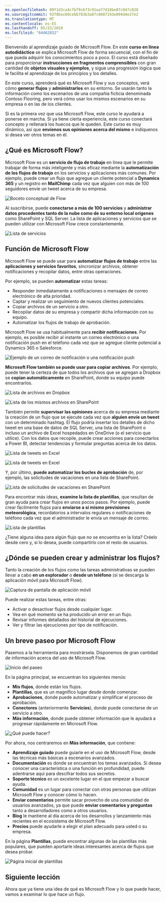 ```yaml
---
ms.openlocfilehash: 09f1d3ca4cfb79cb73c91aa77d18be07c047c028
ms.sourcegitcommit: 93f8bac60cebb783b3a8fc8887193e094d4e27e2
ms.translationtype: MT
ms.contentlocale: es-ES
ms.lasthandoff: 05/25/2019
ms.locfileid: "64462832"
---
```

Bienvenido al aprendizaje guiado de Microsoft Flow. En este **curso en línea autodidáctico** se explica Microsoft Flow de forma secuencial, con el fin de que pueda adquirir los conocimientos poco a poco. El curso está diseñado para proporcionar **instrucciones en fragmentos comprensibles** con gran cantidad de **objetos visuales y ejemplos**, y sigue una progresión lógica que le facilita el aprendizaje de los principios y los detalles.

En este curso, aprenderá qué es Microsoft Flow y sus conceptos, verá cómo **generar flujos** y **administrarlos** en su entorno. Se usarán tanto la información como los escenarios de una compañía ficticia denominada Contoso Flooring, pero verá cómo usar los mismos escenarios en su empresa o en las de los clientes.

Si es la primera vez que usa Microsoft Flow, este curso le ayudará a ponerse en marcha. Si ya tiene cierta experiencia, este curso conectará concepto y rellenará los huecos que le queden. Este curso es muy dinámico, así que **envíenos sus opiniones acerca del mismo** e indíquenos si desea ver otros temas en él.

## <a name="what-is-microsoft-flow"></a>¿Qué es Microsoft Flow?
Microsoft Flow es un **servicio de flujo de trabajo** en línea que le permite trabajar de forma más inteligente y más eficaz mediante la **automatización de los flujos de trabajo** en los servicios y aplicaciones más comunes. Por ejemplo, puede crear un flujo que agregue un cliente potencial a **Dynamics 365** y un registro en **MailChimp** cada vez que alguien con más de 100 seguidores envíe un tweet acerca de su empresa.

![Boceto conceptual de Flow](./media/learning-introduce-flow/conceptual.png)

Al suscribirse, puede **conectarse a más de 100 servicios** y **administrar datos procedentes tanto de la nube como de su entorno local orígenes** como SharePoint y SQL Server. La lista de aplicaciones y servicios que se pueden utilizar con Microsoft Flow crece constantemente.

![Lista de servicios](./media/learning-introduce-flow/services.png)

## <a name="what-can-you-do-with-microsoft-flow"></a>Función de Microsoft Flow
Microsoft Flow se puede usar para **automatizar flujos de trabajo** entre las **aplicaciones y servicios favoritos**, sincronizar archivos, obtener notificaciones y recopilar datos, entre otras operaciones. 

Por ejemplo, se pueden **automatizar** estas tareas:

* Responder inmediatamente a notificaciones o mensajes de correo electrónico de alta prioridad.
* Captar y realizar un seguimiento de nuevos clientes potenciales.
* Copiar archivos de un servicio a otro.
* Recopilar datos de su empresa y compartir dicha información con su equipo.
* Automatizar los flujos de trabajo de aprobación.

Microsoft Flow se usa habitualmente para **recibir notificaciones**. Por ejemplo, es posible recibir al instante un correo electrónico o una notificación push en el teléfono cada vez que se agregue cliente potencial a Dynamics 365 o Salesforce.

![Ejemplo de un correo de notificación o una notificación push](./media/learning-introduce-flow/sales-lead.png)

**Microsoft Flow también se puede usar para copiar archivos**. Por ejemplo, puede tener la certeza de que todos los archivos que se agregan a Dropbox se **copian automáticamente** en SharePoint, donde su equipo puede encontrarlos.

![Lista de archivos en Dropbox](./media/learning-introduce-flow/dropbox-files.png) 

![Lista de los mismos archivos en SharePoint](./media/learning-introduce-flow/sharepoint-files.png) 

También permite **supervisar las opiniones** acerca de su empresa mediante la creación de un flujo que se ejecute cada vez que **alguien envíe un tweet** con un determinado hashtag. El flujo podría insertar los detalles de dicho tweet en una base de datos de SQL Server, una lista de SharePoint o incluso un archivo de Excel hospedados en OneDrive (o el servicio que utilice). Con los datos que recopile, puede crear acciones para conectarlos a Power BI, detectar tendencias y formular preguntas acerca de los datos.

![Lista de tweets en Excel](./media/learning-introduce-flow/tweets-to-excel.png)

![Lista de tweets en Excel](./media/learning-introduce-flow/excel-tweets.png)

Y, por último, **puede automatizar los bucles de aprobación** de, por ejemplo, las solicitudes de vacaciones en una lista de SharePoint.

![Lista de solicitudes de vacaciones en SharePoint](./media/learning-introduce-flow/vacation-requests.png)

Para encontrar más ideas, **examine la lista de plantillas**, que resultan de gran ayuda para crear flujos en unos pocos pasos. Por ejemplo, puede crear fácilmente flujos para **enviarse a sí mismo previsiones meteorológica**, recordatorios a intervalos regulares o notificaciones de teléfono cada vez que el administrador le envía un mensaje de correo.

![Lista de plantillas](./media/learning-introduce-flow/templates-you-might-use.png)

¿Tiene alguna idea para algún flujo que no se encuentra en la lista? Créelo desde cero y, si lo desea, puede compartirlo con el resto de usuarios.

## <a name="where-can-i-create-and-administer-a-flow"></a>¿Dónde se pueden crear y administrar los flujos?
Tanto la creación de los flujos como las tareas administrativas se pueden llevar a cabo **en un explorador** o **desde un teléfono** (si se descarga la aplicación móvil para Microsoft Flow).

![Captura de pantalla de aplicación móvil](./media/learning-introduce-flow/screen-mobile-app.png)  

Puede realizar estas tareas, entre otras:

* Activar o desactivar flujos desde cualquier lugar.
* Vea en qué momento se ha producido un error en un flujo.
* Revisar informes detallados del historial de ejecuciones.
* Ver y filtrar las ejecuciones por tipo de notificación.

## <a name="a-brief-tour-of-microsoft-flow"></a>Un breve paseo por Microsoft Flow
Pasemos a la herramienta para mostrársela. Disponemos de gran cantidad de información acerca del uso de Microsoft Flow.

![Inicio del paseo](./media/learning-introduce-flow/start-of-tour.png)

En la página principal, se encuentran los siguientes menús:

* **Mis flujos**, donde están los flujos.
* **Plantillas**, que es un magnífico lugar desde donde comenzar.
* **Aprobaciones**, donde puede automatizar y simplificar el proceso de aprobación.
* **Conectores** (anteriormente **Servicios**), donde puede conectarse de un servicio a otro.
* **Más información**, donde puede obtener información que le ayudará a progresar rápidamente en Microsoft Flow.

![¿Qué puede hacer?](./media/learning-introduce-flow/what-you-can-do.png)

Por ahora, nos centraremos en **Más información**, que contiene:

* **Aprendizaje guiado** puede guiarle en el uso de Microsoft Flow, desde las técnicas más básicas a escenarios avanzados.
* **Documentación** es donde se encuentran los temas avanzados. Si desea conocer una característica o una función en profundidad, puede adentrarse aquí para descifrar todos sus secretos.
* **Soporte técnico** es un excelente lugar en el que empezar a buscar ayuda.
* **Comunidad** es un lugar para conectar con otras personas que utilizan Microsoft Flow y conocer cómo lo hacen.
* **Enviar comentarios** permite sacar provecho de una comunidad de usuarios avanzados, ya que puede **enviar comentarios y preguntas** tanto a desarrolladores como a otros usuarios.
* **Blog** le mantiene al día acerca de los desarrollos y lanzamiento más recientes en el ecosistema de Microsoft Flow.
* **Precios** puede ayudarle a elegir el plan adecuado para usted o su empresa.

En la página **Plantillas**, puede encontrar algunas de las plantillas más populares, que pueden aportarle ideas interesantes acerca de flujos que desea probar.

![Página inicial de plantillas](./media/learning-introduce-flow/template-page.png)

## <a name="next-lesson"></a>Siguiente lección
Ahora que ya tiene una idea de qué es Microsoft Flow y lo que puede hacer, vamos a examinar lo que hace un flujo.

